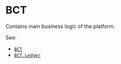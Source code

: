 # BCT

Contains main business logic of the platform.

See:
- [`BCT`](lib/BCT.ex)
- [`BCT.Ledger`](lib/finance/ledger.ex)
